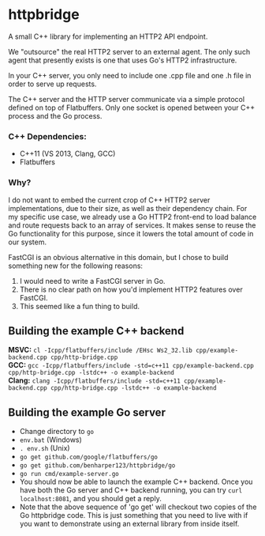 # httpbridge
A small C++ library for implementing an HTTP2 API endpoint.

We "outsource" the real HTTP2 server to an external agent. The only such agent that presently exists is one that uses Go's HTTP2 infrastructure.

In your C++ server, you only need to include one .cpp file and one .h file in order to serve up requests.

The C++ server and the HTTP server communicate via a simple protocol defined on top of Flatbuffers. Only one socket is opened between
your C++ process and the Go process.

### C++ Dependencies:

* C++11 (VS 2013, Clang, GCC)
* Flatbuffers

### Why?
I do not want to embed the current crop of C++ HTTP2 server implementations, due to their size, as well as their dependency chain.
For my specific use case, we already use a Go HTTP2 front-end to load balance and route requests back to an array of services. It makes sense to
reuse the Go functionality for this purpose, since it lowers the total amount of code in our system.

FastCGI is an obvious alternative in this domain, but I chose to build something new for the following reasons:

1. I would need to write a FastCGI server in Go.
2. There is no clear path on how you'd implement HTTP2 features over FastCGI.
3. This seemed like a fun thing to build.

## Building the example C++ backend
__MSVC:__ `cl -Icpp/flatbuffers/include /EHsc Ws2_32.lib cpp/example-backend.cpp cpp/http-bridge.cpp`  
__GCC:__ `gcc -Icpp/flatbuffers/include -std=c++11 cpp/example-backend.cpp cpp/http-bridge.cpp -lstdc++ -o example-backend`  
__Clang:__ `clang -Icpp/flatbuffers/include -std=c++11 cpp/example-backend.cpp cpp/http-bridge.cpp -lstdc++ -o example-backend`  

## Building the example Go server
* Change directory to `go`
* `env.bat` (Windows)
* `. env.sh` (Unix)
* `go get github.com/google/flatbuffers/go`
* `go get github.com/benharper123/httpbridge/go`
* `go run cmd/example-server.go`
* You should now be able to launch the example C++ backend. Once you have both the Go server and C++ backend running,
you can try `curl localhost:8081`, and you should get a reply.
* Note that the above sequence of 'go get' will checkout two copies of the Go httpbridge code. This is just something
that you need to live with if you want to demonstrate using an external library from inside itself.
